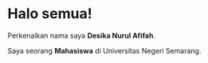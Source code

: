 # Halo semua! 

Perkenalkan nama saya **Desika Nurul Afifah**.<br>

Saya seorang **Mahasiswa** di Universitas Negeri Semarang.<br>

